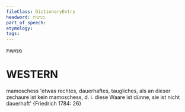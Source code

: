 ```yaml
---
fileClass: DictionaryEntry
headword: ממשות
part_of_speech: 
etymology: 
tags: 
---
```

ממשות

WESTERN
========

mamoschess  'etwas rechtes, dauerhaftes, taugliches, als an dieser zechaure ist kein mamoschess, d. i. diese Waare ist dünne, sie ist nicht dauerhaft' {Friedrich 1784: 26}